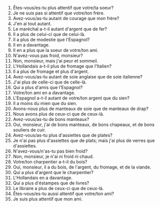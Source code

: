1. Êtes-vous/es-tu plus attentif que votre/ta soeur?
2. Je ne suis pas si attentif que votre/ton frère.
3. Avez-vous/as-tu autant de courage que mon frère?
4. J'en ai tout autant.
5. Le maréchal a-t-il autant d'argent que de fer?
6. Il a plus de celui-ci que de celui-là.
7. Il a plus de modestie que l'Espagnol?
8. Il en a davantage.
9. Il en a plus que la soeur de votre/ton ami.
10. N'avez-vous pas froid, monsieur?
11. Non, monsieur, mais j'ai peur et sommeil.
12. L'Hollandais a-t-il plus de fromage que l'Italien?
13. Il a plus de fromage et plus d'argent.
14. Avez-vous/as-tu autant de soie anglaise que de soie italienne?
15. J'ai plus de celle-ci que de celle-là.
16. Qui a plus d'amis que l'Espagnol?
17. Votre/ton ami en a davantage.
18. L'Espagnol a-t-il autant de votre/ton argent que du sien?
19. Il a moins du mien que du sien.
20. Avons-nous plus de manteaux de soie que de manteaux de drap?
21. Nous avons plus de ceux-ci que de ceux-là.
22. Avez-vous/as-tu de bons manteaux?
23. Oui, monsieur, j'ai de bons manteaux, de bons chapeaux, et de bons souliers
de cuir.
24. Avez-vous/as-tu plus d'assiettes que de plates?
25. Je n'ai pas plus d'assiettes que de plats; mais j'ai plus de verres que
d'assiettes.
26. N'avez-vous/n'as-tu pas bien froid?
27. Non, monsieur, je n'ai ni froid ni chaud.
28. Votre/ton charpentier a-t-il du bois?
29. Oui, monsieur, il a du bois, de l'argent, du fromage, et de la viande.
30. Qui a plus d'argent que le charpentier?
31. L'Hollandais en a davantage.
32. Qui a plus d'éstampes que de livres?
33. Le libraire a plus de ceux-ci que de ceux-là.
34. Êtes-vous/es-tu aussi attentif que votre/ton ami?
35. Je suis plus attentif que mon ami.
